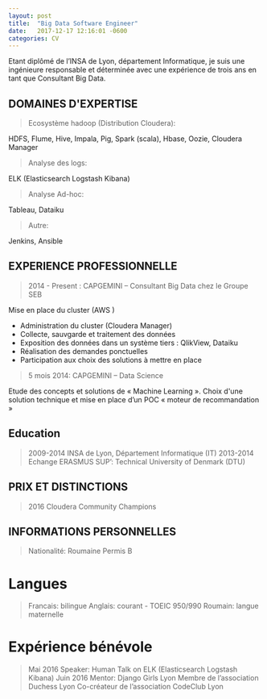 ```yaml
---
layout: post
title:  "Big Data Software Engineer"
date:   2017-12-17 12:16:01 -0600
categories: CV
---
```


Etant diplômé de l’INSA de Lyon, département Informatique, je suis une ingénieure responsable et déterminée avec une expérience de trois ans en tant que Consultant Big Data. 


## DOMAINES D'EXPERTISE

> Ecosystème hadoop (Distribution Cloudera): 

HDFS, Flume, Hive, Impala, Pig, Spark (scala), Hbase, Oozie, Cloudera Manager

> Analyse des logs: 

ELK (Elasticsearch Logstash Kibana)

> Analyse Ad-hoc: 

Tableau, Dataiku

> Autre: 

Jenkins, Ansible


## EXPERIENCE PROFESSIONNELLE

> 2014 - Present : CAPGEMINI – Consultant Big Data chez le Groupe SEB

Mise en place du cluster (AWS )
-	 Administration du cluster (Cloudera Manager)
-	 Collecte, sauvgarde et traitement des données 
-	 Exposition des données dans un système tiers : QlikView, Dataiku
-	 Réalisation des demandes ponctuelles
-	 Participation aux choix des solutions à mettre en place

> 5 mois 2014: CAPGEMINI – Data Science

Etude des concepts et solutions de « Machine Learning ». Choix d'une solution technique et mise en place d’un POC « moteur de recommandation »


##  Education
> 2009-2014              INSA de Lyon, Département Informatique (IT)
> 2013-2014              Echange ERASMUS SUP’: Technical University of Denmark (DTU)

## PRIX ET DISTINCTIONS
> 2016                   Cloudera Community Champions

## INFORMATIONS PERSONNELLES
> Nationalité:         Roumaine
> Permis B

# Langues
> Francais:            bilingue
> Anglais:             courant - TOEIC 950/990
> Roumain:             langue maternelle

# Expérience bénévole
> Mai 2016 Speaker:    Human Talk on ELK (Elasticsearch Logstash Kibana)
> Juin 2016 Mentor:    Django Girls Lyon
> Membre de l’association Duchess Lyon
> Co-créateur de l’association CodeClub Lyon


